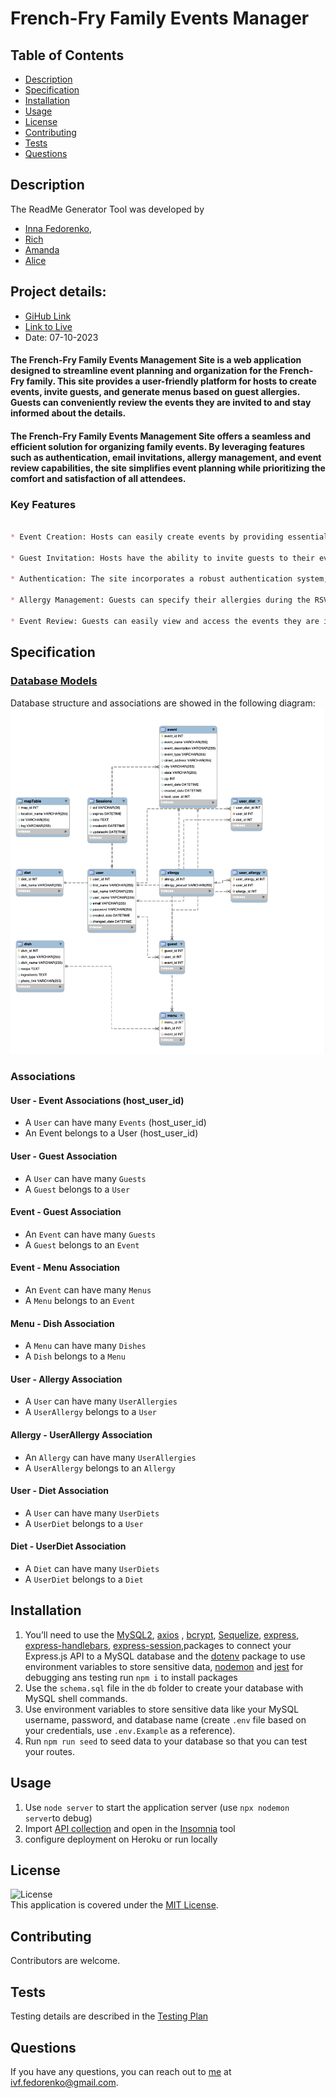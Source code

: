 # French-Fry Family Events Manager
## Table of Contents
- [Description](#description)
- [Specification](#specification)
- [Installation]( #installation)
- [Usage](#usage)
- [License](#license)
- [Contributing](#contributing)
- [Tests](#tests)
- [Questions](#questions) 
##  Description
The ReadMe Generator Tool was developed by 
* [Inna Fedorenko, ](https://github.com/InnaFedorenko)
* [Rich]()
* [Amanda]()
* [Alice]()

## Project details:
- [GiHub Link](https://github.com/rstreep/french-fry-event/)
- [Link to Live](https://french-fry-event-83fa51ccd940.herokuapp.com/)
- Date: 07-10-2023

#### The French-Fry Family Events Management Site is a web application designed to streamline event planning and organization for the French-Fry family. This site provides a user-friendly platform for hosts to create events, invite guests, and generate menus based on guest allergies. Guests can conveniently review the events they are invited to and stay informed about the details. 
#### The French-Fry Family Events Management Site offers a seamless and efficient solution for organizing family events. By leveraging features such as authentication, email invitations, allergy management, and event review capabilities, the site simplifies event planning while prioritizing the comfort and satisfaction of all attendees.



### Key Features

```md

* Event Creation: Hosts can easily create events by providing essential information such as event name, date, time, location, and a brief description.

* Guest Invitation: Hosts have the ability to invite guests to their events by sending email invitations through the site. Guests will receive email notifications containing event details and a link to RSVP.

* Authentication: The site incorporates a robust authentication system, allowing users to create new accounts or log in using their email and password. This ensures secure access to event management features.

* Allergy Management: Guests can specify their allergies during the RSVP process. The site utilizes this information to generate customized menus that accommodate guests' dietary restrictions, ensuring a safe and enjoyable experience for everyone.

* Event Review: Guests can easily view and access the events they are invited to. Event details, including event name, date, time, location, and any additional information provided by the host, are readily available for review.
```



## Specification
### [Database Models](Documentation/model.pdf)
Database structure and associations are showed in the following diagram:
![DB schema](Documentation/db_schema.png)

### Associations

#### User - Event Associations (host_user_id)
* A `User` can have many `Events` (host_user_id)
* An Event belongs to a User (host_user_id)
#### User - Guest Association
* A `User` can have many `Guests`
* A `Guest` belongs to a `User`
#### Event - Guest Association
* An `Event` can have many `Guests`
* A `Guest` belongs to an `Event`
#### Event - Menu Association
* An `Event` can have many `Menus`
* A `Menu` belongs to an `Event`
#### Menu - Dish Association
* A `Menu` can have many `Dishes`
* A `Dish` belongs to a `Menu`
#### User - Allergy Association
* A `User` can have many `UserAllergies`
* A `UserAllergy` belongs to a `User`
#### Allergy - UserAllergy Association
* An `Allergy` can have many `UserAllergies`
* A `UserAllergy` belongs to an `Allergy`
#### User - Diet Association
* A `User` can have many `UserDiets`
* A `UserDiet` belongs to a `User`
#### Diet - UserDiet Association
* A `Diet` can have many `UserDiets`
* A `UserDiet` belongs to a `Diet`

##  Installation
1. You’ll need to use the [MySQL2](https://www.npmjs.com/package/mysql2), [axios](https://www.npmjs.com/package/axios) , [bcrypt](https://www.npmjs.com/package/bcrypt), [Sequelize](https://www.npmjs.com/package/sequelize),  [express](https://www.npmjs.com/package/express), [express-handlebars](https://www.npmjs.com/package/express-handlebars), [express-session](https://www.npmjs.com/package/express-session),packages to connect your Express.js API to a MySQL database and the [dotenv](https://www.npmjs.com/package/dotenv) package to use environment variables to store sensitive data, [nodemon](https://www.npmjs.com/package/nodemon) and [jest](https://www.npmjs.com/package/jest) for debugging ans testing
run `npm i` to install packages
2. Use the `schema.sql` file in the `db` folder to create your database with MySQL shell commands. 
3. Use environment variables to store sensitive data like your MySQL username, password, and database name (create `.env` file based on your credentials, use `.env.Example` as a reference).
4. Run `npm run seed` to seed data to your database so that you can test your routes.

##  Usage
1. Use `node server` to start the application server (use `npx nodemon server`to debug)
2. Import [API collection](Documentation/Project2_Insomnia_APIContracts.json) and open in the [Insomnia](https://docs.insomnia.rest/insomnia/install) tool
3. configure deployment on Heroku or run locally

## License
![License](https://img.shields.io/badge/License-MIT-yellow.svg)  
  This application is covered under the [MIT License](https://opensource.org/licenses/MIT).
##  Contributing
Contributors are welcome.
##  Tests
Testing details are described in the [Testing Plan](Documentation/TestPlan1/TestPlan.md)
##  Questions
If you have any questions, you can reach out to [me](https://github.com/InnaFedorenko) at 
[ivf.fedorenko@gmail.com](mailto:ivf.fedorenko@gmail.com).